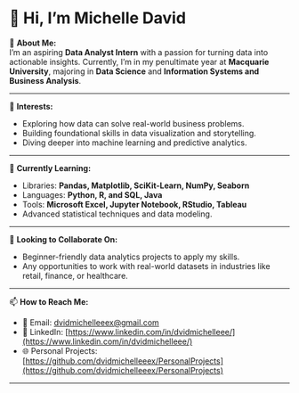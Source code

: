 # 👋 Hi, I’m Michelle David 

🌟 **About Me:**  
I’m an aspiring **Data Analyst Intern** with a passion for turning data into actionable insights. Currently, I’m in my penultimate year at **Macquarie University**, majoring in **Data Science** and **Information Systems and Business Analysis**.  

---

👀 **Interests:**  
- Exploring how data can solve real-world business problems.  
- Building foundational skills in data visualization and storytelling.  
- Diving deeper into machine learning and predictive analytics.  

---

🌱 **Currently Learning:**  
- Libraries: **Pandas, Matplotlib, SciKit-Learn, NumPy, Seaborn**
- Languages: **Python, R, and SQL, Java**  
- Tools: **Microsoft Excel, Jupyter Notebook, RStudio, Tableau**
- Advanced statistical techniques and data modeling. 

---

💞️ **Looking to Collaborate On:**  
- Beginner-friendly data analytics projects to apply my skills.  
- Any opportunities to work with real-world datasets in industries like retail, finance, or healthcare.  

---

📫 **How to Reach Me:**  
- 📧 Email: [dvidmichelleeex@gmail.com](mailto:dvidmichelleeex@gmail.com)  
- 💼 LinkedIn: [https://www.linkedin.com/in/dvidmichelleee/](https://www.linkedin.com/in/dvidmichelleee/)  
- 🌐 Personal Projects: [https://github.com/dvidmichelleeex/PersonalProjects](https://github.com/dvidmichelleeex/PersonalProjects)

---
